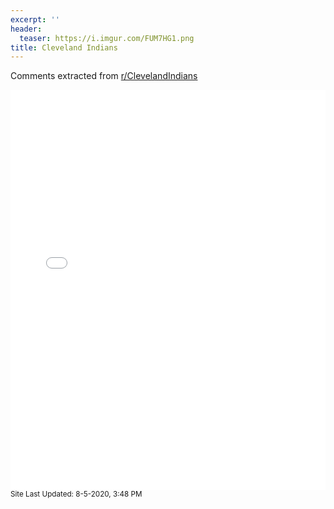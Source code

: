 ```yaml
---
excerpt: ''
header:
  teaser: https://i.imgur.com/FUM7HG1.png
title: Cleveland Indians
---
```


Comments extracted from [r/ClevelandIndians](https://reddit.com/r/ClevelandIndians)
<iframe id="igraph" scrolling="no" style="border:none;" seamless="seamless" src="/plots/MLB/CLE.html" height="640" width="100%"></iframe>
<small>Site Last Updated: 8-5-2020, 3:48 PM</small>